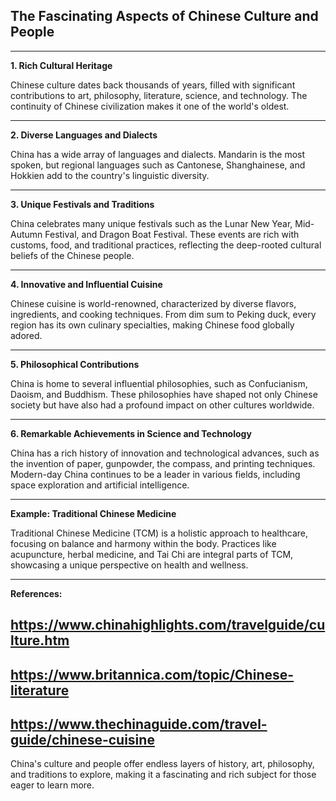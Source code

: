 ## The Fascinating Aspects of Chinese Culture and People
---
**1. Rich Cultural Heritage**

Chinese culture dates back thousands of years, filled with significant contributions to art, philosophy, literature, science, and technology. The continuity of Chinese civilization makes it one of the world's oldest.

---
**2. Diverse Languages and Dialects**

China has a wide array of languages and dialects. Mandarin is the most spoken, but regional languages such as Cantonese, Shanghainese, and Hokkien add to the country's linguistic diversity.

---
**3. Unique Festivals and Traditions**

China celebrates many unique festivals such as the Lunar New Year, Mid-Autumn Festival, and Dragon Boat Festival. These events are rich with customs, food, and traditional practices, reflecting the deep-rooted cultural beliefs of the Chinese people.

---
**4. Innovative and Influential Cuisine**

Chinese cuisine is world-renowned, characterized by diverse flavors, ingredients, and cooking techniques. From dim sum to Peking duck, every region has its own culinary specialties, making Chinese food globally adored.

---
**5. Philosophical Contributions**

China is home to several influential philosophies, such as Confucianism, Daoism, and Buddhism. These philosophies have shaped not only Chinese society but have also had a profound impact on other cultures worldwide.

---
**6. Remarkable Achievements in Science and Technology**

China has a rich history of innovation and technological advances, such as the invention of paper, gunpowder, the compass, and printing techniques. Modern-day China continues to be a leader in various fields, including space exploration and artificial intelligence.

---
**Example: Traditional Chinese Medicine**

Traditional Chinese Medicine (TCM) is a holistic approach to healthcare, focusing on balance and harmony within the body. Practices like acupuncture, herbal medicine, and Tai Chi are integral parts of TCM, showcasing a unique perspective on health and wellness.

---
**References:**

## https://www.chinahighlights.com/travelguide/culture.htm
## https://www.britannica.com/topic/Chinese-literature
## https://www.thechinaguide.com/travel-guide/chinese-cuisine

China's culture and people offer endless layers of history, art, philosophy, and traditions to explore, making it a fascinating and rich subject for those eager to learn more.